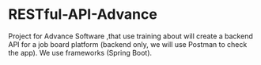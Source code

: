 # RESTful-API-Advance

Project for Advance Software ,that use training about will create a backend API for a job board platform (backend only, we will use
Postman to check the app). We use frameworks (Spring Boot).
